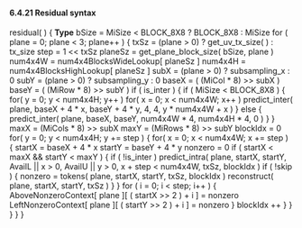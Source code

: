 #### 6.4.21  Residual syntax

<div class="syntax">
residual( ) {                                                         <b>Type</b>
    bSize = MiSize < BLOCK_8X8 ? BLOCK_8X8 : MiSize
        for ( plane = 0; plane < 3; plane++ ) {
            txSz = (plane > 0) ? get_uv_tx_size( ) : tx_size
            step = 1 << txSz
            planeSz = get_plane_block_size( bSize, plane )
            num4x4W = num4x4BlocksWideLookup[ planeSz ]
            num4x4H = num4x4BlocksHighLookup[ planeSz ]
            subX = (plane > 0) ? subsampling_x : 0
            subY = (plane > 0) ? subsampling_y : 0
            baseX = ( (MiCol * 8) >> subX )
            baseY = ( (MiRow * 8) >> subY )
            if ( is_inter ) {
                if ( MiSize < BLOCK_8X8 ) {
                    for( y = 0; y < num4x4H; y++ )
                        for( x = 0; x < num4x4W; x++ )
                            predict_inter( plane, baseX + 4 * x,
                                           baseY + 4 * y, 4, 4,
                                           y * num4x4W + x )
                } else {
                    predict_inter( plane, baseX, baseY,
                                   num4x4W * 4, num4x4H * 4, 0 )
                }
            }
            maxX = (MiCols * 8) >> subX
            maxY = (MiRows * 8) >> subY
            blockIdx = 0
            for( y = 0; y < num4x4H; y += step ) {
                for( x = 0; x < num4x4W; x += step ) {
                    startX = baseX + 4 * x
                    startY = baseY + 4 * y
                    nonzero = 0
                    if ( startX < maxX && startY < maxY ) {
                        if ( !is_inter )
                            predict_intra( plane, startX, startY,
                                           AvailL || x > 0,
                                           AvailU || y > 0,
                                           x + step < num4x4W,
                                           txSz, blockIdx )
                        if ( !skip ) {
                            nonzero = tokens( plane, startX, startY,
                                              txSz, blockIdx )
                            reconstruct( plane, startX, startY, txSz )
                        }
                    }
                    for ( i = 0; i < step; i++ ) {
                        AboveNonzeroContext[ plane ][ ( startX >> 2 ) + i ] =
                        nonzero
                        LeftNonzeroContext[ plane ][ ( startY >> 2 ) + i ] =
                        nonzero
                    }
                    blockIdx ++
                }
            }
        }
    }
}

</div>

